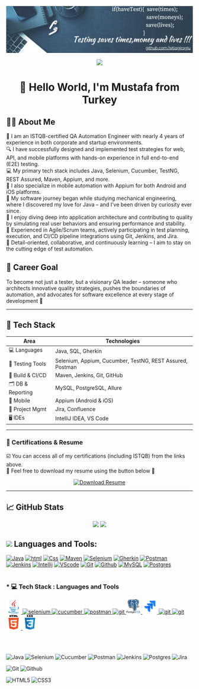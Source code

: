 <img src="https://raw.githubusercontent.com/MSagiroglu/MSagiroglu/3ffb45692d6893c8bbd619f0b753407876e7f3c0/1686425093976.jpg">
<p align="center">
  <a href="https://github.com/quatronostro/readme-typing-svg">
    <img src="https://readme-typing-svg.herokuapp.com?lines=Hi,+I'm+Mustafa+SAĞIROĞLU;Full+Stack+Test+Automation+Engineer;ISTQB+Certified+QA+Engineer;&center=true&width=500&height=45">
  </a>
</p>

<h1 align="center">👋 Hello World, I'm Mustafa from Turkey</h1>

## 👨‍💻 About Me

📌 I am an ISTQB-certified QA Automation Engineer with nearly 4 years of experience in both corporate and startup environments.  
🔍 I have successfully designed and implemented test strategies for web, API, and mobile platforms with hands-on experience in full end-to-end (E2E) testing.  
💻 My primary tech stack includes Java, Selenium, Cucumber, TestNG, REST Assured, Maven, Appium, and more.  
📱 I also specialize in mobile automation with Appium for both Android and iOS platforms.  
🧠 My software journey began while studying mechanical engineering, where I discovered my love for Java – and I’ve been driven by curiosity ever since.  
🚦 I enjoy diving deep into application architecture and contributing to quality by simulating real user behaviors and ensuring performance and stability.  
👥 Experienced in Agile/Scrum teams, actively participating in test planning, execution, and CI/CD pipeline integrations using Git, Jenkins, and Jira.  
💬 Detail-oriented, collaborative, and continuously learning – I aim to stay on the cutting edge of test automation.

## 🎯 Career Goal

To become not just a tester, but a visionary QA leader – someone who architects innovative quality strategies, pushes the boundaries of automation, and advocates for software excellence at every stage of development 🎯

---

## 🧰 Tech Stack

| Area | Technologies |
|------|--------------|
| 💻 Languages | Java, SQL, Gherkin |
| 🧪 Testing Tools | Selenium, Appium, Cucumber, TestNG, REST Assured, Postman |
| 🔧 Build & CI/CD | Maven, Jenkins, Git, GitHub |
| 🗂️ DB & Reporting | MySQL, PostgreSQL, Allure |
| 📱 Mobile | Appium (Android & iOS) |
| 🔄 Project Mgmt | Jira, Confluence |
| 🖥 IDEs | IntelliJ IDEA, VS Code |

---

### 📄 Certifications & Resume

☑️ You can access all of my certifications (including ISTQB) from the links above.  
📎 Feel free to download my resume using the button below 📄
<p align="center">
  <a href="https://github.com/MSagiroglu/MSagiroglu/raw/main/Mustafa%20SA%C4%9EIRO%C4%9ELU%20%20CV%20with%20Photo%20v7.pdf" download>
    <img src="https://img.shields.io/badge/Download%20Resume-blue?style=for-the-badge&logo=readthedocs" alt="Download Resume"/>
  </a>
</p>

---

## 📈 GitHub Stats

<p align="center">
  <img src="https://github-readme-stats.vercel.app/api?username=MSagiroglu&show_icons=true&theme=radical" height="150"/>
  <img src="https://github-readme-stats.vercel.app/api/top-langs/?username=MSagiroglu&layout=compact&theme=radical" height="150"/>
</p>

## <img src="https://media2.giphy.com/media/QssGEmpkyEOhBCb7e1/giphy.gif?cid=ecf05e47a0n3gi1bfqntqmob8g9aid1oyj2wr3ds3mg700bl&rid=giphy.gif" width ="25"><b> Languages and Tools:</b>
[![Java](https://skillicons.dev/icons?i=java)](https://www.java.com/)
[![html](https://skillicons.dev/icons?i=html)](html)
[![Css](https://skillicons.dev/icons?i=css)](css)
[![Maven](https://skillicons.dev/icons?i=maven)](https://maven.apache.org/)
[![Selenium](https://skillicons.dev/icons?i=selenium)](https://www.selenium.dev/)
[![Gherkin](https://skillicons.dev/icons?i=gherkin)](https://cucumber.io/docs/gherkin/)
[![Postman](https://skillicons.dev/icons?i=postman)](https://www.postman.com/)
[![Jenkins](https://skillicons.dev/icons?i=jenkins)](https://www.jenkins.io/)
[![Intellij](https://skillicons.dev/icons?i=idea)](https://www.jetbrains.com/idea/)
[![VScode](https://skillicons.dev/icons?i=vscode)](https://code.visualstudio.com/)
[![Git](https://skillicons.dev/icons?i=git)](https://git-scm.com/)
[![Github](https://skillicons.dev/icons?i=github)](https://github.com/)
[![MySQL](https://skillicons.dev/icons?i=mysql)](https://www.mysql.com/)
[![Postgres](https://skillicons.dev/icons?i=postgres)](https://www.postgresql.org/)
<br />
<br clear="both">

<p align="left"></p>


<p align="left"></p>

###   * 💻   Tech Stack :  Languages and Tools  




<p align="left">
  

<a href="https://www.java.com" target="_blank" rel="noreferrer"> <img src="https://raw.githubusercontent.com/devicons/devicon/master/icons/java/java-original.svg" alt="java" width="40" height="40"/> </a> <a href="https://www.selenium.dev" target="_blank" rel="noreferrer"> <img src="https://raw.githubusercontent.com/detain/svg-logos/780f25886640cef088af994181646db2f6b1a3f8/svg/selenium-logo.svg" alt="selenium" width="40" height="40"/> </a> <a href="https://www.cucumber.io" target="_blank" rel="noreferrer"> <img src="https://www.vectorlogo.zone/logos/cucumberio/cucumberio-icon.svg" alt="cucumber" width="40" height="40"/> </a> <a href="https://postman.com" target="_blank" rel="noreferrer"> <img src="https://www.vectorlogo.zone/logos/getpostman/getpostman-icon.svg" alt="postman" width="40" height="40"/> </a> 
<a href="https://jenkins.io/" target="_blank" rel="noreferrer"> <img src="https://www.vectorlogo.zone/logos/jenkins/jenkins-icon.svg" alt="git" width="40" height="40"/> </a> 
<a href="https://www.postgresql.org" target="_blank" rel="noreferrer"> <img src="https://raw.githubusercontent.com/devicons/devicon/master/icons/postgresql/postgresql-original-wordmark.svg" alt="postgresql" width="40" height="40"/> </a> 
<a href="https://wac-cdn.atlassian.com/dam/jcr:50ec4e7f-6d95-4993-8dc2-3c521e66dfe8/jira-app-icon-1.svg?cdnVersion=836" target="_blank" rel="noreferrer"> <img src="https://raw.githubusercontent.com/devicons/devicon/master/icons/jira/jira-original.svg" alt="jira" width="40" height="40"/> </a> 
<a href="https://git-scm.com/" target="_blank" rel="noreferrer"> <img src="https://www.vectorlogo.zone/logos/git-scm/git-scm-icon.svg" alt="git" width="40" height="40"/> </a> 
<a href="https://github.com/" target="_blank" rel="noreferrer"> <img src="https://www.vectorlogo.zone/logos/github/github-icon.svg" alt="git" width="40" height="40"/> </a> 
<a href="https://www.w3.org/html/" target="_blank" rel="noreferrer"> <img src="https://raw.githubusercontent.com/devicons/devicon/master/icons/html5/html5-original-wordmark.svg" alt="html5" width="40" height="40"/> </a> 
<a href="https://www.w3schools.com/css/" target="_blank" rel="noreferrer"> <img src="https://raw.githubusercontent.com/devicons/devicon/master/icons/css3/css3-original-wordmark.svg" alt="css3" width="40" height="40"/> </a> 
  
  </p>

<br> 
<br> 






![Java](https://img.shields.io/badge/java-6495ED.svg?style=for-the-badge&logo=java&logoColor=white)
![Selenium](https://img.shields.io/badge/selenium-778899.svg?style=for-the-badge&logo=selenium&logoColor=white)
![Cucumber](https://img.shields.io/badge/cucumber-1997B5&.svg?style=for-the-badge&logo=cucumber&logoColor=white)
![Postman](https://img.shields.io/badge/Postman-FF6C37?style=for-the-badge&logo=postman&logoColor=white) 
![Jenkins](https://img.shields.io/badge/jenkins-FF0000.svg?style=for-the-badge&logo=jenkins&logoColor=white)
![Postgres](https://img.shields.io/badge/postgres-%23316192.svg?style=for-the-badge&logo=postgresql&logoColor=white)
![Jira](https://img.shields.io/badge/jira-0000FF.svg?style=for-the-badge&logo=jira&logoColor=white)

![Git](https://img.shields.io/badge/git-FF6347.svg?style=for-the-badge&logo=git&logoColor=white)
![Github](https://img.shields.io/badge/github-00BFFF.svg?style=for-the-badge&logo=github&logoColor=white)

![HTML5](https://img.shields.io/badge/html5-%23E34F26.svg?style=for-the-badge&logo=html5&logoColor=white) 
![CSS3](https://img.shields.io/badge/css3-%231572B6.svg?style=for-the-badge&logo=css3&logoColor=white)   










<!--
**MSagiroglu/MSagiroglu** is a ✨ _special_ ✨ repository because its `README.md` (this file) appears on your GitHub profile.

Here are some ideas to get you started:

- 🔭 I’m currently working on ...
- 🌱 I’m currently learning ...
- 👯 I’m looking to collaborate on ...
- 🤔 I’m looking for help with ...
- 💬 Ask me about ...
- 📫 How to reach me: ...
- 😄 Pronouns: ...
- ⚡ Fun fact: ...
-->
